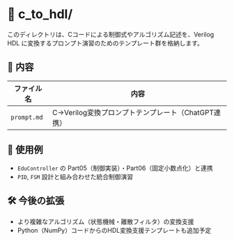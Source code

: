 # 🧩 c_to_hdl/

このディレクトリは、Cコードによる制御式やアルゴリズム記述を、Verilog HDL に変換するプロンプト演習のためのテンプレート群を格納します。

## 📄 内容

| ファイル名 | 内容 |
|------------|------|
| `prompt.md` | C→Verilog変換プロンプトテンプレート（ChatGPT連携） |

## 🔧 使用例

- `EduController` の Part05（制御実装）・Part06（固定小数点化）と連携
- `PID`, `FSM` 設計と組み合わせた統合制御演習

## 🛠️ 今後の拡張

- より複雑なアルゴリズム（状態機械・離散フィルタ）の変換支援
- Python（NumPy）コードからのHDL変換支援テンプレートも追加予定
